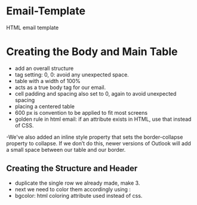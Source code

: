 # Email-Template
HTML email template

# Creating the Body and Main Table

- add an overall structure
 - <body> tag setting: 0, 0: avoid any unexpected space.
 - table with a width of 100%
  - acts as a true body tag for our email.
  - cell padding and spacing also set to 0, again to avoid unexpected spacing
- placing a centered table
 - 600 px is convention to be applied to fit most screens
 - golden rule in html email: if an attribute exists in HTML, use that instead of CSS.

-We've also added an inline style property that sets the border-collapse property to collapse. If we don’t do this, newer versions of Outlook will add a small space between our table and our border.

## Creating the Structure and Header

- duplicate the single row we already made, make 3.
- next we need to color them accordingly using :
 - bgcolor: html coloring attribute used instead of css.
